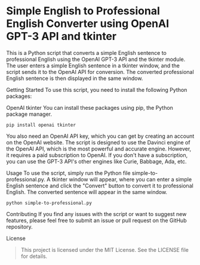 # Simple English to Professional English Converter using OpenAI GPT-3 API and tkinter
This is a Python script that converts a simple English sentence to professional English using the OpenAI GPT-3 API and the tkinter module. The user enters a simple English sentence in a tkinter window, and the script sends it to the OpenAI API for conversion. The converted professional English sentence is then displayed in the same window.

Getting Started
To use this script, you need to install the following Python packages:

OpenAI
tkinter
You can install these packages using pip, the Python package manager.

```
pip install openai tkinter
```

You also need an OpenAI API key, which you can get by creating an account on the OpenAI website. The script is designed to use the Davinci engine of the OpenAI API, which is the most powerful and accurate engine. However, it requires a paid subscription to OpenAI. If you don't have a subscription, you can use the GPT-3 API's other engines like Curie, Babbage, Ada, etc.

Usage
To use the script, simply run the Python file simple-to-professional.py. A tkinter window will appear, where you can enter a simple English sentence and click the "Convert" button to convert it to professional English. The converted sentence will appear in the same window.

```
python simple-to-professional.py
```

Contributing
If you find any issues with the script or want to suggest new features, please feel free to submit an issue or pull request on the GitHub repository.

License
> This project is licensed under the MIT License. See the LICENSE file for details.
